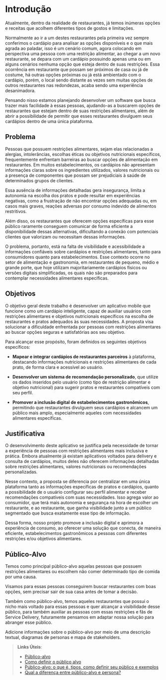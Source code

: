 # Introdução

Atualmente, dentro da realidade de restaurantes, já temos inúmeras opções e receitas que acolhem diferentes tipos de gostos e limitações. 

Normalmente ao ir a um destes restaurantes pela primeira vez sempre conferimos o cardápio para analisar as opções disponíveis e o que mais agrada ao paladar, isso é um cenário comum, agora colocando em perspectiva uma pessoa com uma restrição alimentar, ao chegar a um novo restaurante, se depara com um cardápio possuindo apenas uma ou em alguns cenários nenhuma opção que esteja dentro de suas restrições. Essa ocorrência em restaurante que possam ser próximos de casa ou já de costume, há outras opções próximas ou já está ambientado com o cardápio, porém, o local sendo distante as vezes sem muitas opções de outros restaurantes nas redondezas, acaba sendo uma experiência desanimadora.  

Pensando nisso estamos planejando desenvolver um software que busca trazer mais facilidade à essas pessoas, ajudando-as a buscarem opções de restaurantes que estejam dentro de suas restrições alimentares, além de abrir a possibilidade de permitir que esses restaurantes divulguem seus cardápios dentro de uma única plataforma. 

## Problema
Pessoas que possuem restrições alimentares, sejam elas relacionadas a alergias, intolerâncias, escolhas éticas ou objetivos nutricionais específicos, frequentemente enfrentam barreiras ao buscar opções de alimentação em restaurantes. Em muitos estabelecimentos, os cardápios não apresentam informações claras sobre os ingredientes utilizados, valores nutricionais ou a presença de componentes que possam ser prejudiciais à saúde de determinados grupos de clientes.

Essa ausência de informações detalhadas gera insegurança, limita a autonomia na escolha dos pratos e pode resultar em experiências negativas, como a frustração de não encontrar opções adequadas ou, em casos mais graves, reações adversas por consumo indevido de alimentos restritivos.

Além disso, os restaurantes que oferecem opções específicas para esse público raramente conseguem comunicar de forma eficiente a disponibilidade dessas alternativas, dificultando a conexão com potenciais clientes que valorizam ou necessitam dessas informações.

O problema, portanto, está na falta de visibilidade e acessibilidade a informações confiáveis sobre cardápios e restrições alimentares, tanto para consumidores quanto para estabelecimentos. Esse contexto ocorre no setor de alimentação e gastronomia, em restaurantes de pequeno, médio e grande porte, que hoje utilizam majoritariamente cardápios físicos ou versões digitais simplificadas, os quais não são preparados para contemplar necessidades alimentares específicas.

## Objetivos

O objetivo geral deste trabalho é desenvolver um aplicativo mobile que funcione como um cardápio inteligente, capaz de auxiliar usuários com restrições alimentares e objetivos nutricionais específicos na escolha de restaurantes e pratos adequados às suas necessidades. A proposta visa solucionar a dificuldade enfrentada por pessoas com restrições alimentares ao buscar opções seguras e satisfatórias aos seu objetivo. 

Para alcançar esse propósito, foram definidos os seguintes objetivos específicos: 

- **Mapear e integrar cardápios de restaurantes parceiros** à plataforma, destacando informações nutricionais e restrições alimentares de cada prato, de forma clara e acessível ao usuário. 

- **Desenvolver um sistema de recomendação personalizado**, que utilize os dados inseridos pelo usuário (como tipo de restrição alimentar e objetivo nutricional) para sugerir pratos e restaurantes compatíveis com seu perfil. 

- **Promover a inclusão digital de estabelecimentos gastronômicos**, permitindo que restaurantes divulguem seus cardápios e alcancem um público mais amplo, especialmente aqueles com necessidades alimentares específicas.
  
## Justificativa

O desenvolvimento deste aplicativo se justifica pela necessidade de tornar a experiência de pessoas com restrições alimentares mais inclusiva e prática. Embora atualmente já existam aplicativos voltados para delivery e consulta de cardápios, muitos deles não oferecem informações detalhadas sobre restrições alimentares, valores nutricionais ou recomendações personalizadas. 

Nesse contexto, a proposta se diferencia por centralizar em uma única plataforma tanto as informações específicas de pratos e cardápios, quanto a possibilidade de o usuário configurar seu perfil alimentar e receber recomendações compatíveis com suas necessidades. Isso agrega valor ao consumidor, que terá mais autonomia e segurança na hora de escolher um restaurante, e ao restaurante, que ganha visibilidade junto a um público segmentado que busca exatamente esse tipo de informação. 

Dessa forma, nosso projeto promove a inclusão digital e aprimora a experiência de consumo, ao oferecer uma solução que conecta, de maneira eficiente, estabelecimentos gastronômicos a pessoas com diferentes restrições e/ou objetivos alimentares. 

## Público-Alvo

Temos como principal público-alvo aquelas pessoas que possuem restrições alimentares ou escolhem não comer determinado tipo de comida por uma causa. 

Visamos para essas pessoas conseguirem buscar restaurantes com boas opções, sem precisar sair de sua casa antes de tomar a decisão. 

Também como público-alvo, temos aqueles restaurantes que possui o nicho mais voltado para essas pessoas e quer alcançar a visibilidade desse público, para também auxiliar as pessoas com essas restrições e fãs de Service Delivery, futuramente pensamos em adaptar nossa solução para abranger esse público.

Adicione informações sobre o público-alvo por meio de uma descrição textual, diagramas de personas e mapa de stakeholders.

> **Links Úteis**:
> - [Público-alvo](https://blog.hotmart.com/pt-br/publico-alvo/)
> - [Como definir o público alvo](https://exame.com/pme/5-dicas-essenciais-para-definir-o-publico-alvo-do-seu-negocio/)
> - [Público-alvo: o que é, tipos, como definir seu público e exemplos](https://klickpages.com.br/blog/publico-alvo-o-que-e/)
> - [Qual a diferença entre público-alvo e persona?](https://rockcontent.com/blog/diferenca-publico-alvo-e-persona/)
